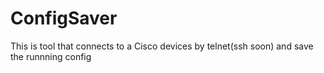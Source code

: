 # ConfigSaver

This is tool that connects to a Cisco devices by telnet(ssh soon) and save the runnning config
